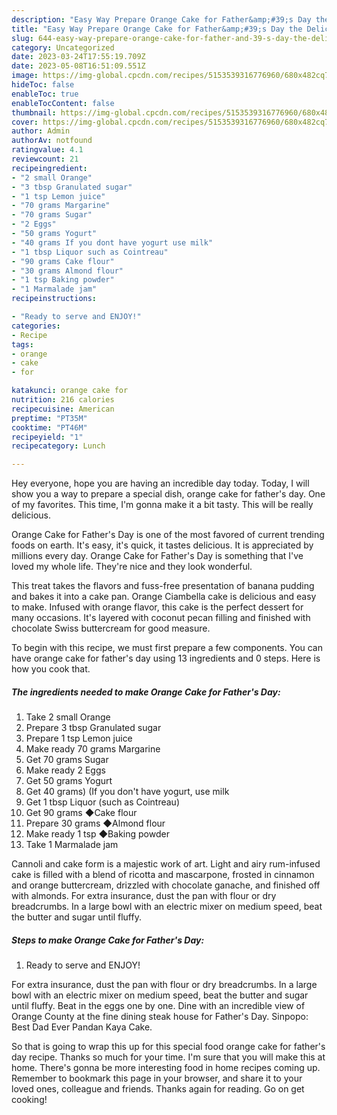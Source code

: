 ```yaml
---
description: "Easy Way Prepare Orange Cake for Father&amp;#39;s Day the Delicious"
title: "Easy Way Prepare Orange Cake for Father&amp;#39;s Day the Delicious"
slug: 644-easy-way-prepare-orange-cake-for-father-and-39-s-day-the-delicious
category: Uncategorized
date: 2023-03-24T17:55:19.709Z
date: 2023-05-08T16:51:09.551Z
image: https://img-global.cpcdn.com/recipes/5153539316776960/680x482cq70/orange-cake-for-fathers-day-recipe-main-photo.jpg
hideToc: false
enableToc: true
enableTocContent: false
thumbnail: https://img-global.cpcdn.com/recipes/5153539316776960/680x482cq70/orange-cake-for-fathers-day-recipe-main-photo.jpg
cover: https://img-global.cpcdn.com/recipes/5153539316776960/680x482cq70/orange-cake-for-fathers-day-recipe-main-photo.jpg
author: Admin
authorAv: notfound
ratingvalue: 4.1
reviewcount: 21
recipeingredient:
- "2 small Orange"
- "3 tbsp Granulated sugar"
- "1 tsp Lemon juice"
- "70 grams Margarine"
- "70 grams Sugar"
- "2 Eggs"
- "50 grams Yogurt"
- "40 grams If you dont have yogurt use milk"
- "1 tbsp Liquor such as Cointreau"
- "90 grams Cake flour"
- "30 grams Almond flour"
- "1 tsp Baking powder"
- "1 Marmalade jam"
recipeinstructions:

- "Ready to serve and ENJOY!"
categories:
- Recipe
tags:
- orange
- cake
- for

katakunci: orange cake for 
nutrition: 216 calories
recipecuisine: American
preptime: "PT35M"
cooktime: "PT46M"
recipeyield: "1"
recipecategory: Lunch

---
```



Hey everyone, hope you are having an incredible day today. Today, I will show you a way to prepare a special dish, orange cake for father&#39;s day. One of my favorites. This time, I'm gonna make it a bit tasty. This will be really delicious.

Orange Cake for Father&#39;s Day is one of the most favored of current trending foods on earth. It's easy, it's quick, it tastes delicious. It is appreciated by millions every day. Orange Cake for Father&#39;s Day is something that I've loved my whole life. They're nice and they look wonderful.

This treat takes the flavors and fuss-free presentation of banana pudding and bakes it into a cake pan. Orange Ciambella cake is delicious and easy to make. Infused with orange flavor, this cake is the perfect dessert for many occasions. It&#39;s layered with coconut pecan filling and finished with chocolate Swiss buttercream for good measure.


To begin with this recipe, we must first prepare a few components. You can have orange cake for father&#39;s day using 13 ingredients and 0 steps. Here is how you cook that.

<!--inarticleads1-->

##### The ingredients needed to make Orange Cake for Father&#39;s Day:

1. Take 2 small Orange
1. Prepare 3 tbsp Granulated sugar
1. Prepare 1 tsp Lemon juice
1. Make ready 70 grams Margarine
1. Get 70 grams Sugar
1. Make ready 2 Eggs
1. Get 50 grams Yogurt
1. Get 40 grams) (If you don&#39;t have yogurt, use milk
1. Get 1 tbsp Liquor (such as Cointreau)
1. Get 90 grams ◆Cake flour
1. Prepare 30 grams ◆Almond flour
1. Make ready 1 tsp ◆Baking powder
1. Take 1 Marmalade jam


Cannoli and cake form is a majestic work of art. Light and airy rum-infused cake is filled with a blend of ricotta and mascarpone, frosted in cinnamon and orange buttercream, drizzled with chocolate ganache, and finished off with almonds. For extra insurance, dust the pan with flour or dry breadcrumbs. In a large bowl with an electric mixer on medium speed, beat the butter and sugar until fluffy. 

<!--inarticleads2-->

##### Steps to make Orange Cake for Father&#39;s Day:


1. Ready to serve and ENJOY!

For extra insurance, dust the pan with flour or dry breadcrumbs. In a large bowl with an electric mixer on medium speed, beat the butter and sugar until fluffy. Beat in the eggs one by one. Dine with an incredible view of Orange County at the fine dining steak house for Father&#39;s Day. Sinpopo: Best Dad Ever Pandan Kaya Cake. 

So that is going to wrap this up for this special food orange cake for father&#39;s day recipe. Thanks so much for your time. I'm sure that you will make this at home. There's gonna be more interesting food in home recipes coming up. Remember to bookmark this page in your browser, and share it to your loved ones, colleague and friends. Thanks again for reading. Go on get cooking!
